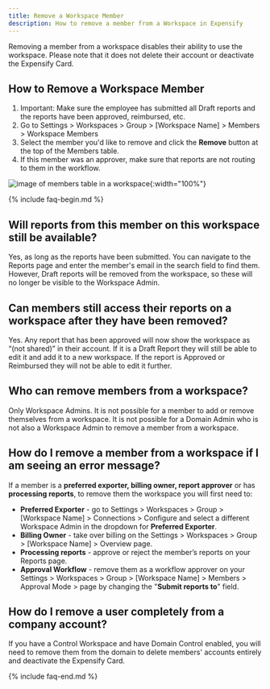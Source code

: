 ```yaml
---
title: Remove a Workspace Member
description: How to remove a member from a Workspace in Expensify 
---
```


Removing a member from a workspace disables their ability to use the workspace. Please note that it does not delete their account or deactivate the Expensify Card.

## How to Remove a Workspace Member
1. Important: Make sure the employee has submitted all Draft reports and the reports have been approved, reimbursed, etc. 
2. Go to Settings > Workspaces > Group > [Workspace Name] > Members > Workspace Members
3. Select the member you'd like to remove and click the **Remove** button at the top of the Members table.
4. If this member was an approver, make sure that reports are not routing to them in the workflow.

![image of members table in a workspace]({{site.url}}/assets/images/ExpensifyHelp_RemovingMembers.png){:width="100%"}

{% include faq-begin.md %}

## Will reports from this member on this workspace still be available?
Yes, as long as the reports have been submitted. You can navigate to the Reports page and enter the member's email in the search field to find them. However, Draft reports will be removed from the workspace, so these will no longer be visible to the Workspace Admin.  

## Can members still access their reports on a workspace after they have been removed?
Yes. Any report that has been approved will now show the workspace as “(not shared)” in their account. If it is a Draft Report  they will still be able to edit it and add it to a new workspace. If the report is Approved or Reimbursed they will not be able to edit it further. 

## Who can remove members from a workspace?
Only Workspace Admins. It is not possible for a member to add or remove themselves from a workspace. It is not possible for a Domain Admin who is not also a Workspace Admin to remove a member from a workspace. 

## How do I remove a member from a workspace if I am seeing an error message?
If a member is a **preferred exporter, billing owner, report approver** or has **processing reports**, to remove them the workspace you will first need to: 

* **Preferred Exporter** - go to Settings > Workspaces > Group > [Workspace Name] > Connections > Configure and select a different Workspace Admin in the dropdown for **Preferred Exporter**. 
* **Billing Owner** - take over billing on the Settings > Workspaces > Group > [Workspace Name] > Overview page. 
* **Processing reports** - approve or reject the member’s reports on your Reports page. 
* **Approval Workflow** - remove them as a workflow approver on your Settings > Workspaces > Group > [Workspace Name] > Members > Approval Mode > page by changing the "**Submit reports to**" field.  

## How do I remove a user completely from a company account?   
If you have a Control Workspace and have Domain Control enabled, you will need to remove them from the domain to delete members' accounts entirely and deactivate the Expensify Card.

{% include faq-end.md %}
